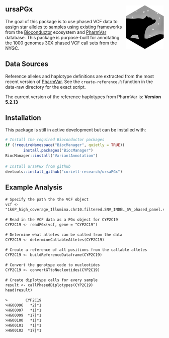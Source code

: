 ## ursaPGx <img src="man/figures/logo.png" align="right" height="139"/>

The goal of this package is to use phased VCF data to assign star alleles to
samples using existing frameworks from the
[Bioconductor](https://www.bioconductor.org/) ecosystem and
[PharmVar](https://www.pharmvar.org) database. This package is purpose-built for
annotating the 1000 genomes 30X phased VCF call sets from the NYGC.

## Data Sources

Reference alleles and haplotype definitions are extracted from the most recent
version of [PharmVar](https://www.pharmvar.org/download). See the
`create-reference.R` function in the data-raw directory for the exact script.

The current version of the reference haplotypes from PharmVar is: **Version 5.2.13**

## Installation

This package is still in active development but can be installed with:

```r
# Install the required Bioconductor packages
if (!requireNamespace("BiocManager", quietly = TRUE))
        install.packages("BiocManager")
BiocManager::install("VariantAnnotation")

# Install ursaPGx from github
devtools::install_github("coriell-research/ursaPGx")
```

## Example Analysis

```
# Specify the path the the VCF object
vcf <- "1kGP_high_coverage_Illumina.chr10.filtered.SNV_INDEL_SV_phased_panel.vcf.gz"

# Read in the VCF data as a PGx object for CYP2C19
CYP2C19 <- readPGx(vcf, gene = "CYP2C19")

# Determine what alleles can be called from the data
CYP2C19 <- determineCallableAlleles(CYP2C19)

# Create a reference of all positions from the callable alleles 
CYP2C19 <- buildReferenceDataframe(CYP2C19)

# Convert the genotype code to nucleotides
CYP2C19 <- convertGTtoNucleotides(CYP2C19)

# Create diplotype calls for every sample
result <- callPhasedDiplotypes(CYP2C19)
head(result)

>        CYP2C19
>HG00096   *2|*1
>HG00097   *1|*1
>HG00099  *17|*1
>HG00100   *1|*1
>HG00101   *1|*1
>HG00102  *17|*1
```